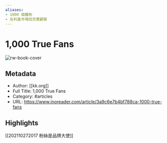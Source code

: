 ```yaml
---
aliases:
- 1000 個鐵粉
- 在利基市場找忠實顧客
---
```


# 1,000 True Fans

![rw-book-cover](https://readwise-assets.s3.amazonaws.com/static/images/article2.74d541386bbf.png)

## Metadata
- Author: [[kk.org]]
- Full Title: 1,000 True Fans
- Category: #articles
- URL: https://www.inoreader.com/article/3a9c6e7b4bf788ca-1000-true-fans

## Highlights

[[202110272017 粉絲是品牌大使]]